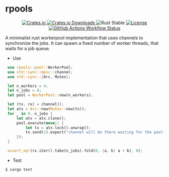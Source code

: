 # rpools

<p align="center">
  <a href="https://crates.io/crates/rpools">
    <img src="https://img.shields.io/crates/v/rpools.svg" alt="Crates.io"/>
  </a>
  <a href="https://crates.io/crates/rpools">
    <img src="https://img.shields.io/crates/d/rpools" alt="Crates.io Downloads"/>
  </a>
  <img src="https://img.shields.io/badge/rust-stable-orange" alt="Rust Stable"/>
  <a href="https://opensource.org/licenses/MIT">
    <img src="https://img.shields.io/crates/l/rpools.svg" alt="License"/>
  </a>
  <a href="https://github.com/jgardona/rpools/actions/workflows/rust.yml">
    <img src="https://github.com/jgardona/rpools/actions/workflows/rust.yml/badge.svg" alt="GitHub Actions Workflow Status"/>
  </a>
</p>


A minimalist rust workerpool implementation that uses channels to synchronize the jobs. It can spawn a fixed number of worker threads, that waits for a job queue.


* Use
```rust
 use rpools::pool::WorkerPool;
 use std::sync::mpsc::channel;
 use std::sync::{Arc, Mutex};

 let n_workers = 4;
 let n_jobs = 8;
 let pool = WorkerPool::new(n_workers);

 let (tx, rx) = channel();
 let atx = Arc::new(Mutex::new(tx));
 for _ in 0..n_jobs {
     let atx = atx.clone();
     pool.execute(move|| {
         let tx = atx.lock().unwrap();
         tx.send(1).expect("channel will be there waiting for the pool");
     });
 }

 assert_eq!(rx.iter().take(n_jobs).fold(0, |a, b| a + b), 8);
```

* Test

```shell
$ cargo test
```
